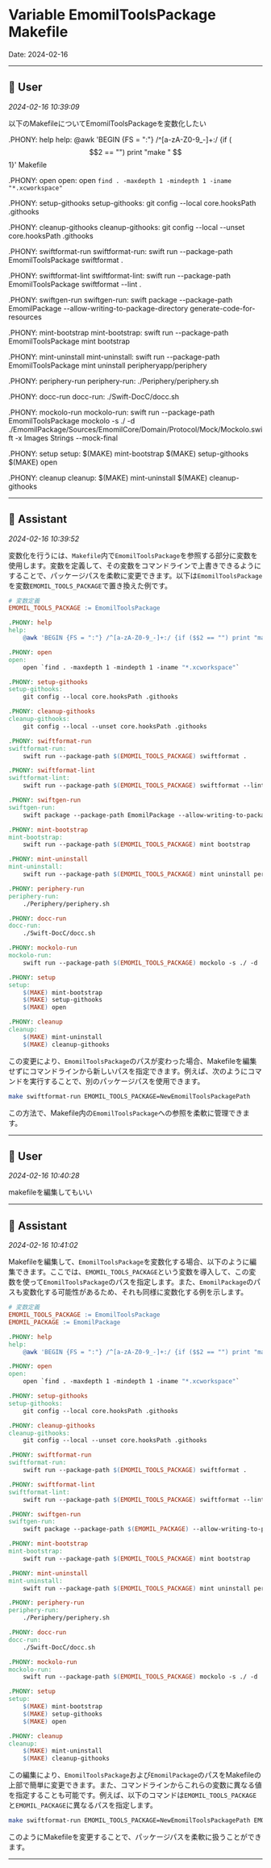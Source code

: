 # Variable EmomilToolsPackage Makefile

Date: 2024-02-16

---

## 👤 User
*2024-02-16 10:39:09*

以下のMakefileについてEmomilToolsPackageを変数化したい



.PHONY: help
help:
	@awk 'BEGIN {FS = ":"} /^[a-zA-Z0-9_-]+:/ {if ($$2 == "") print "make " $$1}' Makefile

.PHONY: open
open:
	open `find . -maxdepth 1 -mindepth 1 -iname "*.xcworkspace"`

.PHONY: setup-githooks
setup-githooks:
	git config --local core.hooksPath .githooks

.PHONY: cleanup-githooks
cleanup-githooks:
	git config --local --unset core.hooksPath .githooks

.PHONY: swiftformat-run
swiftformat-run:
	swift run --package-path EmomilToolsPackage swiftformat .

.PHONY: swiftformat-lint
swiftformat-lint:
	swift run --package-path EmomilToolsPackage swiftformat --lint .

.PHONY: swiftgen-run
swiftgen-run:
	swift package --package-path EmomilPackage --allow-writing-to-package-directory generate-code-for-resources

.PHONY: mint-bootstrap
mint-bootstrap:
	swift run --package-path EmomilToolsPackage mint bootstrap

.PHONY: mint-uninstall
mint-uninstall:
	swift run --package-path EmomilToolsPackage mint uninstall peripheryapp/periphery

.PHONY: periphery-run
periphery-run:
	./Periphery/periphery.sh

.PHONY: docc-run
docc-run:
	./Swift-DocC/docc.sh

.PHONY: mockolo-run
mockolo-run:
	swift run --package-path EmomilToolsPackage mockolo -s ./ -d ./EmomilPackage/Sources/EmomilCore/Domain/Protocol/Mock/Mockolo.swift -x Images Strings --mock-final

.PHONY: setup
setup:
	$(MAKE) mint-bootstrap
	$(MAKE) setup-githooks
	$(MAKE) open

.PHONY: cleanup
cleanup:
	$(MAKE) mint-uninstall
	$(MAKE) cleanup-githooks

---

## 🤖 Assistant
*2024-02-16 10:39:52*

変数化を行うには、`Makefile`内で`EmomilToolsPackage`を参照する部分に変数を使用します。変数を定義して、その変数をコマンドラインで上書きできるようにすることで、パッケージパスを柔軟に変更できます。以下は`EmomilToolsPackage`を変数`EMOMIL_TOOLS_PACKAGE`で置き換えた例です。

```makefile
# 変数定義
EMOMIL_TOOLS_PACKAGE := EmomilToolsPackage

.PHONY: help
help:
	@awk 'BEGIN {FS = ":"} /^[a-zA-Z0-9_-]+:/ {if ($$2 == "") print "make " $$1}' Makefile

.PHONY: open
open:
	open `find . -maxdepth 1 -mindepth 1 -iname "*.xcworkspace"`

.PHONY: setup-githooks
setup-githooks:
	git config --local core.hooksPath .githooks

.PHONY: cleanup-githooks
cleanup-githooks:
	git config --local --unset core.hooksPath .githooks

.PHONY: swiftformat-run
swiftformat-run:
	swift run --package-path $(EMOMIL_TOOLS_PACKAGE) swiftformat .

.PHONY: swiftformat-lint
swiftformat-lint:
	swift run --package-path $(EMOMIL_TOOLS_PACKAGE) swiftformat --lint .

.PHONY: swiftgen-run
swiftgen-run:
	swift package --package-path EmomilPackage --allow-writing-to-package-directory generate-code-for-resources

.PHONY: mint-bootstrap
mint-bootstrap:
	swift run --package-path $(EMOMIL_TOOLS_PACKAGE) mint bootstrap

.PHONY: mint-uninstall
mint-uninstall:
	swift run --package-path $(EMOMIL_TOOLS_PACKAGE) mint uninstall peripheryapp/periphery

.PHONY: periphery-run
periphery-run:
	./Periphery/periphery.sh

.PHONY: docc-run
docc-run:
	./Swift-DocC/docc.sh

.PHONY: mockolo-run
mockolo-run:
	swift run --package-path $(EMOMIL_TOOLS_PACKAGE) mockolo -s ./ -d ./EmomilPackage/Sources/EmomilCore/Domain/Protocol/Mock/Mockolo.swift -x Images Strings --mock-final

.PHONY: setup
setup:
	$(MAKE) mint-bootstrap
	$(MAKE) setup-githooks
	$(MAKE) open

.PHONY: cleanup
cleanup:
	$(MAKE) mint-uninstall
	$(MAKE) cleanup-githooks
```

この変更により、`EmomilToolsPackage`のパスが変わった場合、Makefileを編集せずにコマンドラインから新しいパスを指定できます。例えば、次のようにコマンドを実行することで、別のパッケージパスを使用できます。

```bash
make swiftformat-run EMOMIL_TOOLS_PACKAGE=NewEmomilToolsPackagePath
```

この方法で、Makefile内の`EmomilToolsPackage`への参照を柔軟に管理できます。

---

## 👤 User
*2024-02-16 10:40:28*

makefileを編集してもいい

---

## 🤖 Assistant
*2024-02-16 10:41:02*

Makefileを編集して、`EmomilToolsPackage`を変数化する場合、以下のように編集できます。ここでは、`EMOMIL_TOOLS_PACKAGE`という変数を導入して、この変数を使って`EmomilToolsPackage`のパスを指定します。また、`EmomilPackage`のパスも変数化する可能性があるため、それも同様に変数化する例を示します。

```makefile
# 変数定義
EMOMIL_TOOLS_PACKAGE := EmomilToolsPackage
EMOMIL_PACKAGE := EmomilPackage

.PHONY: help
help:
	@awk 'BEGIN {FS = ":"} /^[a-zA-Z0-9_-]+:/ {if ($$2 == "") print "make " $$1}' Makefile

.PHONY: open
open:
	open `find . -maxdepth 1 -mindepth 1 -iname "*.xcworkspace"`

.PHONY: setup-githooks
setup-githooks:
	git config --local core.hooksPath .githooks

.PHONY: cleanup-githooks
cleanup-githooks:
	git config --local --unset core.hooksPath .githooks

.PHONY: swiftformat-run
swiftformat-run:
	swift run --package-path $(EMOMIL_TOOLS_PACKAGE) swiftformat .

.PHONY: swiftformat-lint
swiftformat-lint:
	swift run --package-path $(EMOMIL_TOOLS_PACKAGE) swiftformat --lint .

.PHONY: swiftgen-run
swiftgen-run:
	swift package --package-path $(EMOMIL_PACKAGE) --allow-writing-to-package-directory generate-code-for-resources

.PHONY: mint-bootstrap
mint-bootstrap:
	swift run --package-path $(EMOMIL_TOOLS_PACKAGE) mint bootstrap

.PHONY: mint-uninstall
mint-uninstall:
	swift run --package-path $(EMOMIL_TOOLS_PACKAGE) mint uninstall peripheryapp/periphery

.PHONY: periphery-run
periphery-run:
	./Periphery/periphery.sh

.PHONY: docc-run
docc-run:
	./Swift-DocC/docc.sh

.PHONY: mockolo-run
mockolo-run:
	swift run --package-path $(EMOMIL_TOOLS_PACKAGE) mockolo -s ./ -d ./$(EMOMIL_PACKAGE)/Sources/EmomilCore/Domain/Protocol/Mock/Mockolo.swift -x Images Strings --mock-final

.PHONY: setup
setup:
	$(MAKE) mint-bootstrap
	$(MAKE) setup-githooks
	$(MAKE) open

.PHONY: cleanup
cleanup:
	$(MAKE) mint-uninstall
	$(MAKE) cleanup-githooks
```

この編集により、`EmomilToolsPackage`および`EmomilPackage`のパスをMakefileの上部で簡単に変更できます。また、コマンドラインからこれらの変数に異なる値を指定することも可能です。例えば、以下のコマンドは`EMOMIL_TOOLS_PACKAGE`と`EMOMIL_PACKAGE`に異なるパスを指定します。

```bash
make swiftformat-run EMOMIL_TOOLS_PACKAGE=NewEmomilToolsPackagePath EMOMIL_PACKAGE=NewEmomilPackagePath
```

このようにMakefileを変更することで、パッケージパスを柔軟に扱うことができます。

---
